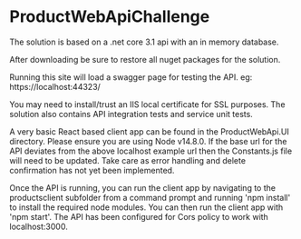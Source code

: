 # ProductWebApiChallenge

The solution is based on a .net core 3.1 api with an in memory database. 

After downloading be sure to restore all nuget packages for the solution.

Running this site will load a swagger page for testing the API.
eg: https://localhost:44323/

You may need to install/trust an IIS local certificate for SSL purposes.
The solution also contains API integration tests and service unit tests.

A very basic React based client app can be found in the ProductWebApi.UI directory. Please ensure you are using Node v14.8.0. If the base url for the API deviates from the above localhost example url then the Constants.js file will need to be updated. Take care as error handling and delete confirmation has not yet been implemented.
 
Once the API is running, you can run the client app by navigating to the productsclient subfolder from a command prompt and running 'npm install' to install the required node modules.  You can then run the client app with 'npm start'.  The API has been configured for Cors policy to work with localhost:3000.
